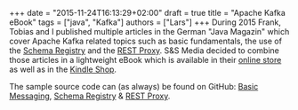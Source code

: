 +++
date = "2015-11-24T16:13:29+02:00"
draft = true
title = "Apache Kafka eBook"
tags = ["java", "Kafka"]
authors = ["Lars"]
+++
During 2015 Frank, Tobias and I published multiple articles in the German "Java Magazin" which cover Apache Kafka related topics such as basic fundamentals, the use of the [Schema Registry](http://docs.confluent.io/2.0.0/schema-registry/docs/index.html) and the [REST Proxy](http://docs.confluent.io/2.0.0/kafka-rest/docs/index.html). S&S Media decided to combine those articles in a lightweight eBook which is available in their [online store](https://entwickler.de/press/apache-kafka-191983.html) as well as in the [Kindle Shop](http://www.amazon.de/dp/B018ER1AXQ).

The sample source code can (as always) be found on GitHub: [Basic Messaging](https://github.com/kafka101/java-news-feed), [Schema Registry](https://github.com/kafka101/clickstream-schema) &amp; [REST Proxy](https://github.com/kafka101/clickstream-rest-proxy).
